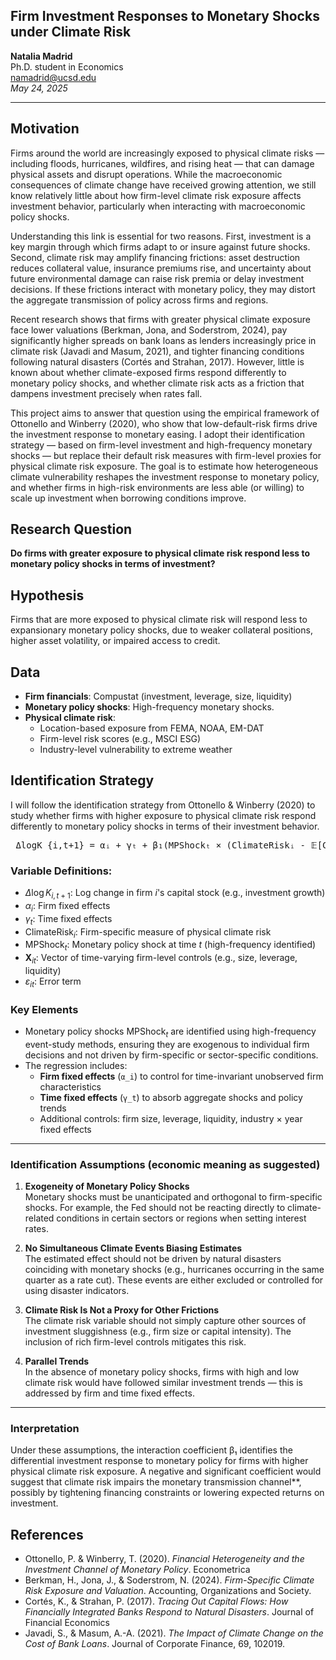 ## Firm Investment Responses to Monetary Shocks under Climate Risk
**Natalia Madrid**  
Ph.D. student in Economics  
namadrid@ucsd.edu  
*May 24, 2025*

---

## Motivation
Firms around the world are increasingly exposed to physical climate risks — including floods, hurricanes, wildfires, and rising heat — that can damage physical assets and disrupt operations. While the macroeconomic consequences of climate change have received growing attention, we still know relatively little about how firm-level climate risk exposure affects investment behavior, particularly when interacting with macroeconomic policy shocks.

Understanding this link is essential for two reasons. First, investment is a key margin through which firms adapt to or insure against future shocks. Second, climate risk may amplify financing frictions: asset destruction reduces collateral value, insurance premiums rise, and uncertainty about future environmental damage can raise risk premia or delay investment decisions. If these frictions interact with monetary policy, they may distort the aggregate transmission of policy across firms and regions. 

Recent research shows that firms with greater physical climate exposure face lower valuations (Berkman, Jona, and Soderstrom, 2024), pay significantly higher spreads on bank loans as lenders increasingly price in climate risk (Javadi and Masum, 2021), and tighter financing conditions following natural disasters (Cortés and Strahan, 2017). However, little is known about whether climate-exposed firms respond differently to monetary policy shocks, and whether climate risk acts as a friction that dampens investment precisely when rates fall.

This project aims to answer that question using the empirical framework of Ottonello and Winberry (2020), who show that low-default-risk firms drive the investment response to monetary easing. I adopt their identification strategy — based on firm-level investment and high-frequency monetary shocks — but replace their default risk measures with firm-level proxies for physical climate risk exposure. The goal is to estimate how heterogeneous climate vulnerability reshapes the investment response to monetary policy, and whether firms in high-risk environments are less able (or willing) to scale up investment when borrowing conditions improve.


## Research Question  
**Do firms with greater exposure to physical climate risk respond less to monetary policy shocks in terms of investment?**

## Hypothesis  
Firms that are more exposed to physical climate risk will respond less to expansionary monetary policy shocks, due to weaker collateral positions, higher asset volatility, or impaired access to credit.

## Data  
- **Firm financials**: Compustat (investment, leverage, size, liquidity)  
- **Monetary policy shocks**: High-frequency monetary shocks. 
- **Physical climate risk**:  
  - Location-based exposure from FEMA, NOAA, EM-DAT  
  - Firm-level risk scores (e.g., MSCI ESG)  
  - Industry-level vulnerability to extreme weather  


## Identification Strategy

I will follow the identification strategy from Ottonello & Winberry (2020) to study whether firms with higher exposure to physical climate risk respond differently to monetary policy shocks in terms of their investment behavior.

<pre> ΔlogK_{i,t+1} = αᵢ + γₜ + β₁(MPShockₜ × (ClimateRiskᵢ - 𝔼[ClimateRiskᵢ])) + β₂ X_{i,t} + ε_{i,t+1} </pre>

### Variable Definitions:

- $\Delta \log K_{i,t+1}$: Log change in firm $i$'s capital stock (e.g., investment growth)  
- $\alpha_i$: Firm fixed effects  
- $\gamma_t$: Time fixed effects  
- $\text{ClimateRisk}_i$: Firm-specific measure of physical climate risk 
- $\text{MPShock}_t$: Monetary policy shock at time $t$ (high-frequency identified)  
- $\mathbf{X}_{it}$: Vector of time-varying firm-level controls (e.g., size, leverage, liquidity)  
- $\varepsilon_{it}$: Error term


### Key Elements

- Monetary policy shocks $\text{MPShock}_t$ are identified using high-frequency event-study methods, ensuring they are exogenous to individual firm decisions and not driven by firm-specific or sector-specific conditions.
- The regression includes:
  - **Firm fixed effects** (`α_i`) to control for time-invariant unobserved firm characteristics
  - **Time fixed effects** (`γ_t`) to absorb aggregate shocks and policy trends
  - Additional controls: firm size, leverage, liquidity, industry × year fixed effects

---

### Identification Assumptions (economic meaning as suggested)

1. **Exogeneity of Monetary Policy Shocks**  
   Monetary shocks must be unanticipated and orthogonal to firm-specific shocks. For example, the Fed should not be reacting directly to climate-related conditions in certain sectors or regions when setting interest rates.

2. **No Simultaneous Climate Events Biasing Estimates**  
   The estimated effect should not be driven by natural disasters coinciding with monetary shocks (e.g., hurricanes occurring in the same quarter as a rate cut). These events are either excluded or controlled for using disaster indicators.

3. **Climate Risk Is Not a Proxy for Other Frictions**  
   The climate risk variable should not simply capture other sources of investment sluggishness (e.g., firm size or capital intensity). The inclusion of rich firm-level controls mitigates this risk.

4. **Parallel Trends**  
   In the absence of monetary policy shocks, firms with high and low climate risk would have followed similar investment trends — this is addressed by firm and time fixed effects.

---
### Interpretation
Under these assumptions, the interaction coefficient β₁ identifies the differential investment response to monetary policy for firms with higher physical climate risk exposure. A negative and significant coefficient would suggest that climate risk impairs the monetary transmission channel**, possibly by tightening financing constraints or lowering expected returns on investment.


## References  
- Ottonello, P. & Winberry, T. (2020). *Financial Heterogeneity and the Investment Channel of Monetary Policy*. Econometrica  
- Berkman, H., Jona, J., & Soderstrom, N. (2024). *Firm-Specific Climate Risk Exposure and Valuation*. Accounting, Organizations and Society.
- Cortés, K., & Strahan, P. (2017). *Tracing Out Capital Flows: How Financially Integrated Banks Respond to Natural Disasters*. Journal of Financial Economics  
- Javadi, S., & Masum, A.-A. (2021). *The Impact of Climate Change on the Cost of Bank Loans*. Journal of Corporate Finance, 69, 102019. 
